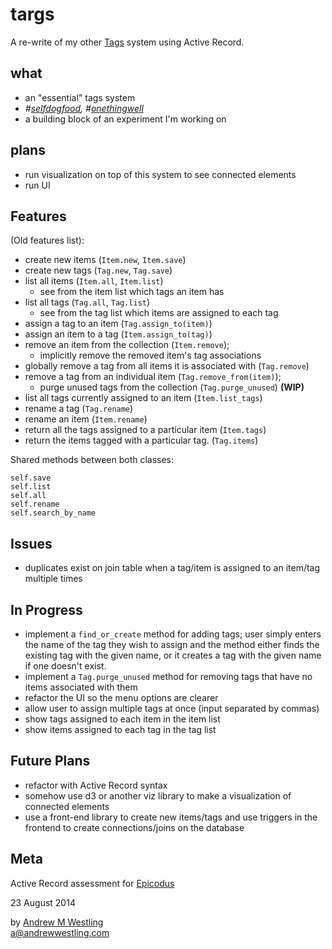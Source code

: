 # targs

A re-write of my other [Tags](https://github.com/expandrew/tags.git) system using Active Record.

## what

* an "essential" tags system
* *#[selfdogfood](http://indiewebcamp.com/selfdogfood), #[onethingwell](http://onethingwell.org/)* 
* a building block of an experiment I'm working on

## plans

* run visualization on top of this system to see connected elements
* run UI 


## Features

(Old features list):

* create new items (`Item.new`, `Item.save`)
* create new tags (`Tag.new`, `Tag.save`)
* list all items (`Item.all`, `Item.list`)
  * see from the item list which tags an item has
* list all tags (`Tag.all`, `Tag.list`)
  * see from the tag list which items are assigned to each tag
* assign a tag to an item (`Tag.assign_to(item)`)
* assign an item to a tag (`Item.assign_to(tag)`)
* remove an item from the collection (`Item.remove`);
  * implicitly remove the removed item's tag associations
* globally remove a tag from all items it is associated with (`Tag.remove`)
* remove a tag from an individual item (`Tag.remove_from(item)`);
  * purge unused tags from the collection (`Tag.purge_unused`) **(WIP)**
* list all tags currently assigned to an item (`Item.list_tags`) 
* rename a tag (`Tag.rename`)
* rename an item (`Item.rename`)
* return all the tags assigned to a particular item (`Item.tags`) 
* return the items tagged with a particular tag. (`Tag.items`) 

Shared methods between both classes:

`self.save`  
`self.list`  
`self.all`  
`self.rename`  
`self.search_by_name`  

## Issues

* duplicates exist on join table when a tag/item is assigned to an item/tag multiple times

## In Progress

* implement a `find_or_create` method for adding tags; user simply enters the name of the tag they wish to assign and the method either finds the existing tag with the given name, or it creates a tag with the given name if one doesn't exist.
* implement a `Tag.purge_unused` method for removing tags that have no items associated with them
* refactor the UI so the menu options are clearer
* allow user to assign multiple tags at once (input separated by commas)
* show tags assigned to each item in the item list
* show items assigned to each tag in the tag list

## Future Plans

* refactor with Active Record syntax
* somehow use d3 or another viz library to make a visualization of connected elements
* use a front-end library to create new items/tags and use triggers in the frontend to create connections/joins on the database

## Meta

Active Record assessment for [Epicodus](http://epicodus.com)

23 August 2014

by [Andrew M Westling](http://andrewwestling.com)  
a@andrewwestling.com